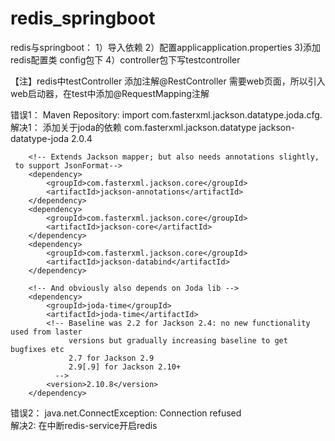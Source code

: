 # redis_springboot
redis与springboot：
1）导入依赖
2）配置applicapplication.properties
3)添加redis配置类 config包下
4）controller包下写testcontroller

【注】redis中testController 添加注解@RestController
      需要web页面，所以引入web启动器，在test中添加@RequestMapping注解

错误1：
Maven Repository: import com.fasterxml.jackson.datatype.joda.cfg.
解决1：
添加关于joda的依赖
  <dependency>
            <groupId>com.fasterxml.jackson.datatype</groupId>
            <artifactId>jackson-datatype-joda</artifactId>
            <version>2.0.4</version>
        </dependency>

        <!-- Extends Jackson mapper; but also needs annotations slightly,
     to support JsonFormat-->
        <dependency>
            <groupId>com.fasterxml.jackson.core</groupId>
            <artifactId>jackson-annotations</artifactId>
        </dependency>
        <dependency>
            <groupId>com.fasterxml.jackson.core</groupId>
            <artifactId>jackson-core</artifactId>
        </dependency>
        <dependency>
            <groupId>com.fasterxml.jackson.core</groupId>
            <artifactId>jackson-databind</artifactId>
        </dependency>

        <!-- And obviously also depends on Joda lib -->
        <dependency>
            <groupId>joda-time</groupId>
            <artifactId>joda-time</artifactId>
            <!-- Baseline was 2.2 for Jackson 2.4: no new functionality used from laster
                 versions but gradually increasing baseline to get bugfixes etc
                 2.7 for Jackson 2.9
                 2.9[.9] for Jackson 2.10+
              -->
            <version>2.10.8</version>
        </dependency>

错误2：
java.net.ConnectException: Connection refused  
解决2:
在中断redis-service开启redis
